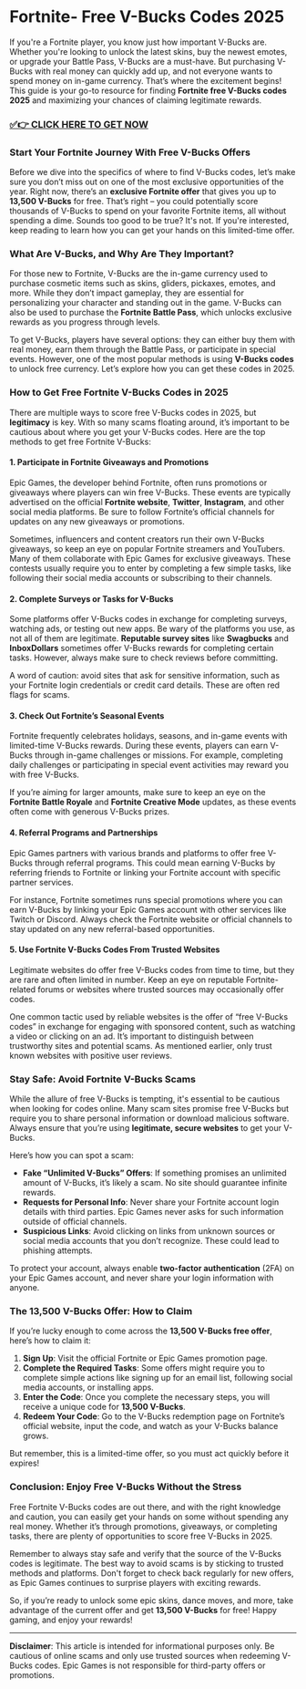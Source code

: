 # Fortnite- Free V-Bucks Codes 2025

If you're a Fortnite player, you know just how important V-Bucks are. Whether you're looking to unlock the latest skins, buy the newest emotes, or upgrade your Battle Pass, V-Bucks are a must-have. But purchasing V-Bucks with real money can quickly add up, and not everyone wants to spend money on in-game currency. That’s where the excitement begins! This guide is your go-to resource for finding **Fortnite free V-Bucks codes 2025** and maximizing your chances of claiming legitimate rewards.

### [✅👉 CLICK HERE TO GET NOW](https://appbitly.com/vvagsha)

### Start Your Fortnite Journey With Free V-Bucks Offers

Before we dive into the specifics of where to find V-Bucks codes, let’s make sure you don’t miss out on one of the most exclusive opportunities of the year. Right now, there’s an **exclusive Fortnite offer** that gives you up to **13,500 V-Bucks** for free. That’s right – you could potentially score thousands of V-Bucks to spend on your favorite Fortnite items, all without spending a dime. Sounds too good to be true? It's not. If you're interested, keep reading to learn how you can get your hands on this limited-time offer.

### What Are V-Bucks, and Why Are They Important?

For those new to Fortnite, V-Bucks are the in-game currency used to purchase cosmetic items such as skins, gliders, pickaxes, emotes, and more. While they don’t impact gameplay, they are essential for personalizing your character and standing out in the game. V-Bucks can also be used to purchase the **Fortnite Battle Pass**, which unlocks exclusive rewards as you progress through levels.

To get V-Bucks, players have several options: they can either buy them with real money, earn them through the Battle Pass, or participate in special events. However, one of the most popular methods is using **V-Bucks codes** to unlock free currency. Let’s explore how you can get these codes in 2025.

### How to Get Free Fortnite V-Bucks Codes in 2025

There are multiple ways to score free V-Bucks codes in 2025, but **legitimacy** is key. With so many scams floating around, it’s important to be cautious about where you get your V-Bucks codes. Here are the top methods to get free Fortnite V-Bucks:

#### 1. **Participate in Fortnite Giveaways and Promotions**

Epic Games, the developer behind Fortnite, often runs promotions or giveaways where players can win free V-Bucks. These events are typically advertised on the official **Fortnite website**, **Twitter**, **Instagram**, and other social media platforms. Be sure to follow Fortnite’s official channels for updates on any new giveaways or promotions.

Sometimes, influencers and content creators run their own V-Bucks giveaways, so keep an eye on popular Fortnite streamers and YouTubers. Many of them collaborate with Epic Games for exclusive giveaways. These contests usually require you to enter by completing a few simple tasks, like following their social media accounts or subscribing to their channels.

#### 2. **Complete Surveys or Tasks for V-Bucks**

Some platforms offer V-Bucks codes in exchange for completing surveys, watching ads, or testing out new apps. Be wary of the platforms you use, as not all of them are legitimate. **Reputable survey sites** like **Swagbucks** and **InboxDollars** sometimes offer V-Bucks rewards for completing certain tasks. However, always make sure to check reviews before committing.

A word of caution: avoid sites that ask for sensitive information, such as your Fortnite login credentials or credit card details. These are often red flags for scams.

#### 3. **Check Out Fortnite’s Seasonal Events**

Fortnite frequently celebrates holidays, seasons, and in-game events with limited-time V-Bucks rewards. During these events, players can earn V-Bucks through in-game challenges or missions. For example, completing daily challenges or participating in special event activities may reward you with free V-Bucks.

If you’re aiming for larger amounts, make sure to keep an eye on the **Fortnite Battle Royale** and **Fortnite Creative Mode** updates, as these events often come with generous V-Bucks prizes.

#### 4. **Referral Programs and Partnerships**

Epic Games partners with various brands and platforms to offer free V-Bucks through referral programs. This could mean earning V-Bucks by referring friends to Fortnite or linking your Fortnite account with specific partner services.

For instance, Fortnite sometimes runs special promotions where you can earn V-Bucks by linking your Epic Games account with other services like Twitch or Discord. Always check the Fortnite website or official channels to stay updated on any new referral-based opportunities.

#### 5. **Use Fortnite V-Bucks Codes From Trusted Websites**

Legitimate websites do offer free V-Bucks codes from time to time, but they are rare and often limited in number. Keep an eye on reputable Fortnite-related forums or websites where trusted sources may occasionally offer codes.

One common tactic used by reliable websites is the offer of “free V-Bucks codes” in exchange for engaging with sponsored content, such as watching a video or clicking on an ad. It’s important to distinguish between trustworthy sites and potential scams. As mentioned earlier, only trust known websites with positive user reviews.

### Stay Safe: Avoid Fortnite V-Bucks Scams

While the allure of free V-Bucks is tempting, it's essential to be cautious when looking for codes online. Many scam sites promise free V-Bucks but require you to share personal information or download malicious software. Always ensure that you’re using **legitimate, secure websites** to get your V-Bucks.

Here’s how you can spot a scam:

- **Fake “Unlimited V-Bucks” Offers**: If something promises an unlimited amount of V-Bucks, it’s likely a scam. No site should guarantee infinite rewards.
- **Requests for Personal Info**: Never share your Fortnite account login details with third parties. Epic Games never asks for such information outside of official channels.
- **Suspicious Links**: Avoid clicking on links from unknown sources or social media accounts that you don’t recognize. These could lead to phishing attempts.

To protect your account, always enable **two-factor authentication** (2FA) on your Epic Games account, and never share your login information with anyone.

### The 13,500 V-Bucks Offer: How to Claim

If you’re lucky enough to come across the **13,500 V-Bucks free offer**, here’s how to claim it:

1. **Sign Up**: Visit the official Fortnite or Epic Games promotion page.
2. **Complete the Required Tasks**: Some offers might require you to complete simple actions like signing up for an email list, following social media accounts, or installing apps.
3. **Enter the Code**: Once you complete the necessary steps, you will receive a unique code for **13,500 V-Bucks**.
4. **Redeem Your Code**: Go to the V-Bucks redemption page on Fortnite’s official website, input the code, and watch as your V-Bucks balance grows.

But remember, this is a limited-time offer, so you must act quickly before it expires!

### Conclusion: Enjoy Free V-Bucks Without the Stress

Free Fortnite V-Bucks codes are out there, and with the right knowledge and caution, you can easily get your hands on some without spending any real money. Whether it’s through promotions, giveaways, or completing tasks, there are plenty of opportunities to score free V-Bucks in 2025.

Remember to always stay safe and verify that the source of the V-Bucks codes is legitimate. The best way to avoid scams is by sticking to trusted methods and platforms. Don't forget to check back regularly for new offers, as Epic Games continues to surprise players with exciting rewards.

So, if you’re ready to unlock some epic skins, dance moves, and more, take advantage of the current offer and get **13,500 V-Bucks** for free! Happy gaming, and enjoy your rewards!

---

**Disclaimer**: This article is intended for informational purposes only. Be cautious of online scams and only use trusted sources when redeeming V-Bucks codes. Epic Games is not responsible for third-party offers or promotions.
